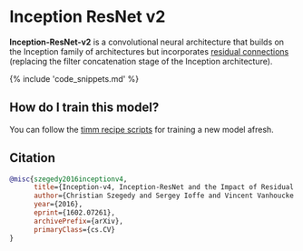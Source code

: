 # Inception ResNet v2

**Inception-ResNet-v2** is a convolutional neural architecture that builds on the Inception family of architectures but incorporates [residual connections](https://paperswithcode.com/method/residual-connection) (replacing the filter concatenation stage of the Inception architecture).

{% include 'code_snippets.md' %}

## How do I train this model?

You can follow the [timm recipe scripts](https://rwightman.github.io/pytorch-image-models/scripts/) for training a new model afresh.

## Citation

```BibTeX
@misc{szegedy2016inceptionv4,
      title={Inception-v4, Inception-ResNet and the Impact of Residual Connections on Learning}, 
      author={Christian Szegedy and Sergey Ioffe and Vincent Vanhoucke and Alex Alemi},
      year={2016},
      eprint={1602.07261},
      archivePrefix={arXiv},
      primaryClass={cs.CV}
}
```

<!--
Type: model-index
Collections:
- Name: Inception ResNet v2
  Paper:
    Title: Inception-v4, Inception-ResNet and the Impact of Residual Connections on
      Learning
    URL: https://paperswithcode.com/paper/inception-v4-inception-resnet-and-the-impact
Models:
- Name: inception_resnet_v2
  In Collection: Inception ResNet v2
  Metadata:
    FLOPs: 16959133120
    Parameters: 55850000
    File Size: 223774238
    Architecture:
    - Average Pooling
    - Dropout
    - Inception-ResNet-v2 Reduction-B
    - Inception-ResNet-v2-A
    - Inception-ResNet-v2-B
    - Inception-ResNet-v2-C
    - Reduction-A
    - Softmax
    Tasks:
    - Image Classification
    Training Techniques:
    - Label Smoothing
    - RMSProp
    - Weight Decay
    Training Data:
    - ImageNet
    Training Resources: 20x NVIDIA Kepler GPUs
    ID: inception_resnet_v2
    LR: 0.045
    Dropout: 0.2
    Crop Pct: '0.897'
    Momentum: 0.9
    Image Size: '299'
    Interpolation: bicubic
  Code: https://github.com/rwightman/pytorch-image-models/blob/d8e69206be253892b2956341fea09fdebfaae4e3/timm/models/inception_resnet_v2.py#L343
  Weights: https://github.com/rwightman/pytorch-image-models/releases/download/v0.1-weights/inception_resnet_v2-940b1cd6.pth
  Results:
  - Task: Image Classification
    Dataset: ImageNet
    Metrics:
      Top 1 Accuracy: 0.95%
      Top 5 Accuracy: 17.29%
-->
